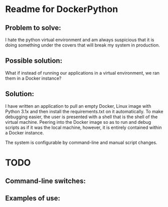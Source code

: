 # Readme for DockerPython

## Problem to solve:

I hate the python virtual environment and am always suspicious that it is doing something under the covers that will break my system in production.

## Possible solution:

What if instead of running our applications in a virtual environment, we ran them in a Docker instance?

## Solution:

I have written an application to pull an empty Docker, Linux image with Python 3.1x and then install the requirements.txt on it automatically.  To make debugging easier, the user is presented with a shell that is 
the shell of the virtual machine.  Peering into the Docker image so as to run and debug scripts as if it was the local machine, however, it is entirely contained within a Docker instance.

The system is configurable by command-line and manual script changes.

# TODO

## Command-line switches:



## Examples of use:
